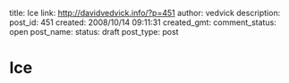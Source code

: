 title: Ice
link: http://davidvedvick.info/?p=451
author: vedvick
description: 
post_id: 451
created: 2008/10/14 09:11:31
created_gmt: 
comment_status: open
post_name: 
status: draft
post_type: post

# Ice

